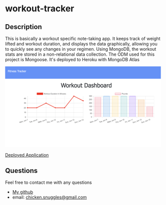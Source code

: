 # workout-tracker
  ## Description
  
   This is basically a workout specific note-taking app. It keeps track of weight lifted and workout duration, and displays the data graphically, allowing you to quickly see any changes in your regimen. Using MongoDB, the workout stats are stored in a non-relational data collection. The ODM used for this project is Mongoose. It's deployed to Heroku with MongoDB Atlas
  <br/>

  ![Sample](https://github.com/boogiematrix/workout-tracker/blob/main/public/images/workout-tracker-screenshot.png)

  [Deployed Application](https://blooming-scrubland-28026.herokuapp.com/)
  
  ## Questions
  Feel free to contact me with any questions
* [My github](https://github.com/boogiematrix)
* email: chicken.snuggles@gmail.com
